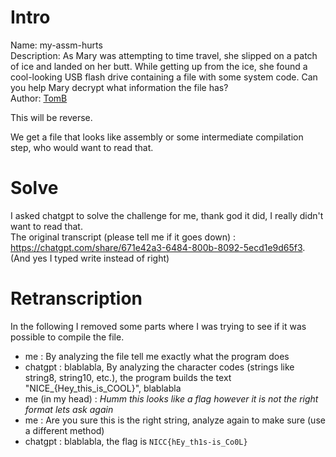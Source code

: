 # Intro 

Name: my-assm-hurts  
Description: As Mary was attempting to time travel, she slipped on a patch of ice and landed on her butt. While getting up from the ice, she found a cool-looking USB flash drive containing a file with some system code. Can you help Mary decrypt what information the file has?   
Author: [TomB](https://github.com/Tomaszbrauntsch/)  

This will be reverse.

We get a file that looks like assembly or some intermediate compilation step, who would want to read that.

# Solve

I asked chatgpt to solve the challenge for me, thank god it did, I really didn't want to read that.  
The original transcript (please tell me if it goes down) : https://chatgpt.com/share/671e42a3-6484-800b-8092-5ecd1e9d65f3.  
(And yes I typed write instead of right)  

# Retranscription

In the following I removed some parts where I was trying to see if it was possible to compile the file.  

- me : By analyzing the file tell me exactly what the program does  
- chatgpt : blablabla, By analyzing the character codes (strings like string8, string10, etc.), the program builds the text "NICE_{Hey_this_is_COOL}", blablabla   
- me (in my head) : *Humm this looks like a flag however it is not the right format lets ask again*   
- me : Are you sure this is the right string, analyze again to make sure (use a different method)
- chatgpt : blablabla, the flag is `NICC{hEy_th1s-is_Co0L}`
